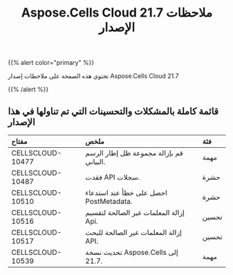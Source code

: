 ﻿---
title: Aspose.Cells Cloud 21.7 ملاحظات الإصدار
second_title: Aspose.Cells Cloud Documen
type: docs
url: /ar/aspose-cells-cloud-21-7-release-notes/
description: Aspose.Cells Cloud يدعم Excel لإنشاء وتحويل ودمج وتقسيم وحماية وتشغيل الكائن الداخلي وما إلى ذلك
weight: 65
---
{{% alert color="primary" %}} 

تحتوي هذه الصفحة على ملاحظات إصدار Aspose.Cells Cloud 21.7

{{% /alert %}} 
## **قائمة كاملة بالمشكلات والتحسينات التي تم تناولها في هذا الإصدار**

|**مفتاح**|**ملخص**|**فئة**|
|:- |:- |:- |
|CELLSCLOUD-10477	| قم بإزالة مجموعة ظل إطار الرسم البياني.| مهمة|
|CELLSCLOUD-10487	| فقدت API سجلات.| حشرة|
|CELLSCLOUD-10510	| احصل على خطأ عند استدعاء PostMetadata.| حشرة|
|CELLSCLOUD-10516	| إزالة المعلمات غير الصالحة لتقسيم Api.| تحسين|
|CELLSCLOUD-10517	| إزالة المعلمات غير الصالحة للبحث API.| تحسين|
|CELLSCLOUD-10539	| تحديث نسخة Aspose.Cells إلى 21.7.| مهمة|



